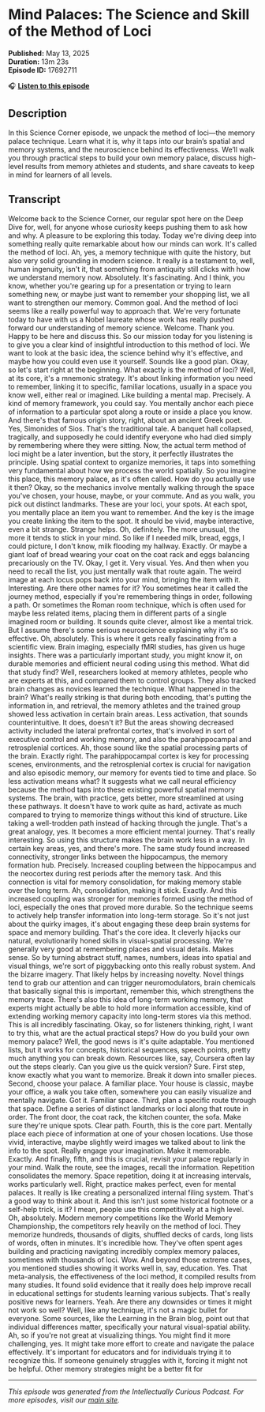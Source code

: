 # Mind Palaces: The Science and Skill of the Method of Loci

**Published:** May 13, 2025  
**Duration:** 13m 23s  
**Episode ID:** 17692711

🎧 **[Listen to this episode](https://intellectuallycurious.buzzsprout.com/2529712/episodes/17692711-mind-palaces-the-science-and-skill-of-the-method-of-loci)**

## Description

In this Science Corner episode, we unpack the method of loci—the memory palace technique. Learn what it is, why it taps into our brain’s spatial and memory systems, and the neuroscience behind its effectiveness. We’ll walk you through practical steps to build your own memory palace, discuss high-level results from memory athletes and students, and share caveats to keep in mind for learners of all levels.

## Transcript

Welcome back to the Science Corner, our regular spot here on the Deep Dive for, well, for anyone whose curiosity keeps pushing them to ask how and why. A pleasure to be exploring this today. Today we're diving deep into something really quite remarkable about how our minds can work. It's called the method of loci. Ah, yes, a memory technique with quite the history, but also very solid grounding in modern science. It really is a testament to, well, human ingenuity, isn't it, that something from antiquity still clicks with how we understand memory now. Absolutely. It's fascinating. And I think, you know, whether you're gearing up for a presentation or trying to learn something new, or maybe just want to remember your shopping list, we all want to strengthen our memory. Common goal. And the method of loci seems like a really powerful way to approach that. We're very fortunate today to have with us a Nobel laureate whose work has really pushed forward our understanding of memory science. Welcome. Thank you. Happy to be here and discuss this. So our mission today for you listening is to give you a clear kind of insightful introduction to this method of loci. We want to look at the basic idea, the science behind why it's effective, and maybe how you could even use it yourself. Sounds like a good plan. Okay, so let's start right at the beginning. What exactly is the method of loci? Well, at its core, it's a mnemonic strategy. It's about linking information you need to remember, linking it to specific, familiar locations, usually in a space you know well, either real or imagined. Like building a mental map. Precisely. A kind of memory framework, you could say. You mentally anchor each piece of information to a particular spot along a route or inside a place you know. And there's that famous origin story, right, about an ancient Greek poet. Yes, Simonides of Sios. That's the traditional tale. A banquet hall collapsed, tragically, and supposedly he could identify everyone who had died simply by remembering where they were sitting. Now, the actual term method of loci might be a later invention, but the story, it perfectly illustrates the principle. Using spatial context to organize memories, it taps into something very fundamental about how we process the world spatially. So you imagine this place, this memory palace, as it's often called. How do you actually use it then? Okay, so the mechanics involve mentally walking through the space you've chosen, your house, maybe, or your commute. And as you walk, you pick out distinct landmarks. These are your loci, your spots. At each spot, you mentally place an item you want to remember. And the key is the image you create linking the item to the spot. It should be vivid, maybe interactive, even a bit strange. Strange helps. Oh, definitely. The more unusual, the more it tends to stick in your mind. So like if I needed milk, bread, eggs, I could picture, I don't know, milk flooding my hallway. Exactly. Or maybe a giant loaf of bread wearing your coat on the coat rack and eggs balancing precariously on the TV. Okay, I get it. Very visual. Yes. And then when you need to recall the list, you just mentally walk that route again. The weird image at each locus pops back into your mind, bringing the item with it. Interesting. Are there other names for it? You sometimes hear it called the journey method, especially if you're remembering things in order, following a path. Or sometimes the Roman room technique, which is often used for maybe less related items, placing them in different parts of a single imagined room or building. It sounds quite clever, almost like a mental trick. But I assume there's some serious neuroscience explaining why it's so effective. Oh, absolutely. This is where it gets really fascinating from a scientific view. Brain imaging, especially fMRI studies, has given us huge insights. There was a particularly important study, you might know it, on durable memories and efficient neural coding using this method. What did that study find? Well, researchers looked at memory athletes, people who are experts at this, and compared them to control groups. They also tracked brain changes as novices learned the technique. What happened in the brain? What's really striking is that during both encoding, that's putting the information in, and retrieval, the memory athletes and the trained group showed less activation in certain brain areas. Less activation, that sounds counterintuitive. It does, doesn't it? But the areas showing decreased activity included the lateral prefrontal cortex, that's involved in sort of executive control and working memory, and also the parahippocampal and retrosplenial cortices. Ah, those sound like the spatial processing parts of the brain. Exactly right. The parahippocampal cortex is key for processing scenes, environments, and the retrosplenial cortex is crucial for navigation and also episodic memory, our memory for events tied to time and place. So less activation means what? It suggests what we call neural efficiency because the method taps into these existing powerful spatial memory systems. The brain, with practice, gets better, more streamlined at using these pathways. It doesn't have to work quite as hard, activate as much compared to trying to memorize things without this kind of structure. Like taking a well-trodden path instead of hacking through the jungle. That's a great analogy, yes. It becomes a more efficient mental journey. That's really interesting. So using this structure makes the brain work less in a way. In certain key areas, yes, and there's more. The same study found increased connectivity, stronger links between the hippocampus, the memory formation hub. Precisely. Increased coupling between the hippocampus and the neocortex during rest periods after the memory task. And this connection is vital for memory consolidation, for making memory stable over the long term. Ah, consolidation, making it stick. Exactly. And this increased coupling was stronger for memories formed using the method of loci, especially the ones that proved more durable. So the technique seems to actively help transfer information into long-term storage. So it's not just about the quirky images, it's about engaging these deep brain systems for space and memory building. That's the core idea. It cleverly hijacks our natural, evolutionarily honed skills in visual-spatial processing. We're generally very good at remembering places and visual details. Makes sense. So by turning abstract stuff, names, numbers, ideas into spatial and visual things, we're sort of piggybacking onto this really robust system. And the bizarre imagery. That likely helps by increasing novelty. Novel things tend to grab our attention and can trigger neuromodulators, brain chemicals that basically signal this is important, remember this, which strengthens the memory trace. There's also this idea of long-term working memory, that experts might actually be able to hold more information accessible, kind of extending working memory capacity into long-term stores via this method. This is all incredibly fascinating. Okay, so for listeners thinking, right, I want to try this, what are the actual practical steps? How do you build your own memory palace? Well, the good news is it's quite adaptable. You mentioned lists, but it works for concepts, historical sequences, speech points, pretty much anything you can break down. Resources like, say, Coursera often lay out the steps clearly. Can you give us the quick version? Sure. First step, know exactly what you want to memorize. Break it down into smaller pieces. Second, choose your palace. A familiar place. Your house is classic, maybe your office, a walk you take often, somewhere you can easily visualize and mentally navigate. Got it. Familiar space. Third, plan a specific route through that space. Define a series of distinct landmarks or loci along that route in order. The front door, the coat rack, the kitchen counter, the sofa. Make sure they're unique spots. Clear path. Fourth, this is the core part. Mentally place each piece of information at one of your chosen locations. Use those vivid, interactive, maybe slightly weird images we talked about to link the info to the spot. Really engage your imagination. Make it memorable. Exactly. And finally, fifth, and this is crucial, revisit your palace regularly in your mind. Walk the route, see the images, recall the information. Repetition consolidates the memory. Space repetition, doing it at increasing intervals, works particularly well. Right, practice makes perfect, even for mental palaces. It really is like creating a personalized internal filing system. That's a good way to think about it. And this isn't just some historical footnote or a self-help trick, is it? I mean, people use this competitively at a high level. Oh, absolutely. Modern memory competitions like the World Memory Championship, the competitors rely heavily on the method of loci. They memorize hundreds, thousands of digits, shuffled decks of cards, long lists of words, often in minutes. It's incredible how. They've often spent ages building and practicing navigating incredibly complex memory palaces, sometimes with thousands of loci. Wow. And beyond those extreme cases, you mentioned studies showing it works well in, say, education. Yes. That meta-analysis, the effectiveness of the loci method, it compiled results from many studies. It found solid evidence that it really does help improve recall in educational settings for students learning various subjects. That's really positive news for learners. Yeah. Are there any downsides or times it might not work so well? Well, like any technique, it's not a magic bullet for everyone. Some sources, like the Learning in the Brain blog, point out that individual differences matter, specifically your natural visual-spatial ability. Ah, so if you're not great at visualizing things. You might find it more challenging, yes. It might take more effort to create and navigate the palace effectively. It's important for educators and for individuals trying it to recognize this. If someone genuinely struggles with it, forcing it might not be helpful. Other memory strategies might be a better fit for

---
*This episode was generated from the Intellectually Curious Podcast. For more episodes, visit our [main site](https://intellectuallycurious.buzzsprout.com).*
